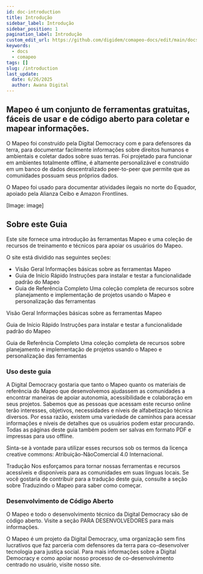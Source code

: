 ```yaml
---
id: doc-introduction
title: Introdução
sidebar_label: Introdução
sidebar_position: 1
pagination_label: Introdução
custom_edit_url: https://github.com/digidem/comapeo-docs/edit/main/docs/introduction.md
keywords:
  - docs
  - comapeo
tags: []
slug: /introduction
last_update:
  date: 6/26/2025
  author: Awana Digital
---
```

## Mapeo é um conjunto de ferramentas gratuitas, fáceis de usar e de código aberto para coletar e mapear informações.


O Mapeo foi construído pela Digital Democracy com e para defensores da terra, para documentar facilmente informações sobre direitos humanos e ambientais e coletar dados sobre suas terras. Foi projetado para funcionar em ambientes totalmente offline, é altamente personalizável e construído em um banco de dados descentralizado peer-to-peer que permite que as comunidades possuam seus próprios dados.


O Mapeo foi usado para documentar atividades ilegais no norte do Equador, apoiado pela Alianza Ceibo e Amazon Frontlines.


[Image: image]


## Sobre este Guia


Este site fornece uma introdução às ferramentas Mapeo e uma coleção de recursos de treinamento e técnicos para apoiar os usuários do Mapeo.


O site está dividido nas seguintes seções:

- Visão Geral
Informações básicas sobre as ferramentas Mapeo
- Guia de Início Rápido
Instruções para instalar e testar a funcionalidade padrão do Mapeo
- Guia de Referência Completo
Uma coleção completa de recursos sobre planejamento e implementação de projetos usando o Mapeo e personalização das ferramentas

Visão Geral
Informações básicas sobre as ferramentas Mapeo


Guia de Início Rápido
Instruções para instalar e testar a funcionalidade padrão do Mapeo


Guia de Referência Completo
Uma coleção completa de recursos sobre planejamento e implementação de projetos usando o Mapeo e personalização das ferramentas


### Uso deste guia


A Digital Democracy gostaria que tanto o Mapeo quanto os materiais de referência do Mapeo que desenvolvemos ajudassem as comunidades a encontrar maneiras de apoiar autonomia, acessibilidade e colaboração em seus projetos. Sabemos que as pessoas que acessam este recurso online terão interesses, objetivos, necessidades e níveis de alfabetização técnica diversos. Por essa razão, existem uma variedade de caminhos para acessar informações e níveis de detalhes que os usuários podem estar procurando. Todas as páginas deste guia também podem ser salvas em formato PDF e impressas para uso offline.


Sinta-se à vontade para utilizar esses recursos sob os termos da licença creative commons: Atribuição-NãoComercial 4.0 Internacional.


Tradução
Nos esforçamos para tornar nossas ferramentas e recursos acessíveis e disponíveis para as comunidades em suas línguas locais. Se você gostaria de contribuir para a tradução deste guia, consulte a seção sobre Traduzindo o Mapeo para saber como começar.


### Desenvolvimento de Código Aberto


O Mapeo e todo o desenvolvimento técnico da Digital Democracy são de código aberto. Visite a seção PARA DESENVOLVEDORES para mais informações.


O Mapeo é um projeto da Digital Democracy, uma organização sem fins lucrativos que faz parceria com defensores da terra para co-desenvolver tecnologia para justiça social. Para mais informações sobre a Digital Democracy e como apoiar nosso processo de co-desenvolvimento centrado no usuário, visite nosso site.


